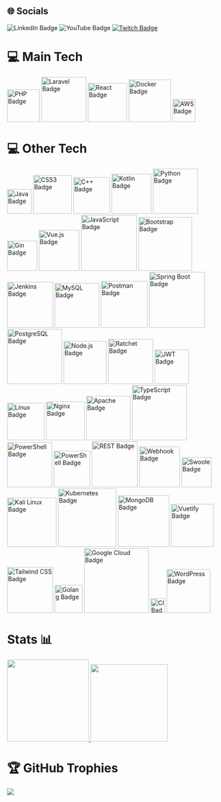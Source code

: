<div>
  <h2>🌐 Socials</h2>
  <img src="https://img.shields.io/badge/LinkedIn-0A66C2?style=flat-square&logo=linkedin&logoColor=white" alt="LinkedIn Badge">
  <img src="https://img.shields.io/badge/YouTube-FF0000?style=flat-square&logo=youtube&logoColor=white" alt="YouTube Badge">
  <a href="#">
    <img src="https://img.shields.io/badge/Twitch-%239146FF?style=flat-square&logo=twitch&logoColor=white" alt="Twitch Badge">
  </a>
</div>
<div>
  <h1>💻 Main Tech</h1>
  <img src="https://img.shields.io/badge/PHP-777BB4?style=flat-square&logo=php&logoColor=white" alt="PHP Badge" width="76">
  <img src="https://img.shields.io/badge/Laravel-FF2D20?style=flat-square&logo=laravel&logoColor=white" alt="Laravel Badge" width="105">
  <img src="https://img.shields.io/badge/React-61DAFB?style=flat-square&logo=react&logoColor=white" alt="React Badge" width="91">
  <img src="https://img.shields.io/badge/Docker-2496ED?style=flat-square&logo=docker&logoColor=white" alt="Docker Badge" width="99">
  <img src="https://img.shields.io/badge/AWS-FFD700?style=flat-square&logo=amazonaws&logoColor=white" alt="AWS Badge" width="53">
</div>
<div>
  <h1>💻 Other Tech</h1>
  <img src="https://img.shields.io/badge/Java-007396?style=flat-square&logo=java&logoColor=white" alt="Java Badge" width="57">
  <img src="https://img.shields.io/badge/CSS3-1572B6?style=flat-square&logo=css3&logoColor=white" alt="CSS3 Badge" width="90">
  <img src="https://img.shields.io/badge/C++-00599C?style=flat-square&logo=c%2B%2B&logoColor=white" alt="C++ Badge" width="85">
  <img src="https://img.shields.io/badge/Kotlin-0095D5?style=flat-square&logo=kotlin&logoColor=white" alt="Kotlin Badge" width="93">
  <img src="https://img.shields.io/badge/Python-3776AB?style=flat-square&logo=python&logoColor=white" alt="Python Badge" width="105">
  <img src="https://img.shields.io/badge/Gin-00ADD8?style=flat-square&logo=go&logoColor=white" alt="Gin Badge" width="70">
  <img src="https://img.shields.io/badge/Vue.js-4FC08D?style=flat-square&logo=vue.js&logoColor=white" alt="Vue.js Badge" width="95">
  <img src="https://img.shields.io/badge/JavaScript-F7DF1E?style=flat-square&logo=javascript&logoColor=black" alt="JavaScript Badge" width="130">
  <img src="https://img.shields.io/badge/Bootstrap-563D7C?style=flat-square&logo=bootstrap&logoColor=white" alt="Bootstrap Badge" width="125">
  <img src="https://img.shields.io/badge/Jenkins-D24939?style=flat-square&logo=jenkins&logoColor=white" alt="Jenkins Badge" width="107">
  <img src="https://img.shields.io/badge/MySQL-4479A1?style=flat-square&logo=mysql&logoColor=white" alt="MySQL Badge" width="104">
  <img src="https://img.shields.io/badge/Postman-FF6C37?style=flat-square&logo=postman&logoColor=white" alt="Postman Badge" width="109">
  <img src="https://img.shields.io/badge/Spring_Boot-6DB33F?style=flat-square&logo=spring-boot&logoColor=white" alt="Spring Boot Badge" width="130">
  <img src="https://img.shields.io/badge/PostgreSQL-336791?style=flat-square&logo=postgresql&logoColor=white" alt="PostgreSQL Badge" width="128">
  <img src="https://img.shields.io/badge/Node.js-339933?style=flat-square&logo=node.js&logoColor=white" alt="Node.js Badge" width="100">
  <img src="https://img.shields.io/badge/Ratchet-9B59B6?style=flat-square&logo=php&logoColor=white" alt="Ratchet Badge" width="105">
  <img src="https://img.shields.io/badge/JWT-000000?style=flat-square&logo=jsonwebtokens&logoColor=white" alt="JWT Badge" width="80">
  <img src="https://img.shields.io/badge/Linux-FCC624?style=flat-square&logo=linux&logoColor=black" alt="Linux Badge" width="87">
  <img src="https://img.shields.io/badge/Nginx-009639?style=flat-square&logo=nginx&logoColor=white" alt="Nginx Badge" width="90">
  <img src="https://img.shields.io/badge/Apache-D22128?style=flat-square&logo=apache&logoColor=white" alt="Apache Badge" width="103">
  <img src="https://img.shields.io/badge/TypeScript-007ACC?style=flat-square&logo=typescript&logoColor=white" alt="TypeScript Badge" width="128">
  <img src="https://img.shields.io/badge/PowerShell-5391FE?style=flat-square&logo=powershell&logoColor=white" alt="PowerShell Badge" width="105">
  <img src="https://img.shields.io/badge/Sass-CC6699?style=for-the-badge&logo=sass&logoColor=white" alt="PowerShell Badge" width="85">
  <img src="https://img.shields.io/badge/REST-API-blue?style=for-the-badge" alt="REST Badge" width="107">
  <img src="https://img.shields.io/badge/Webhook-brightgreen?style=for-the-badge" alt="Webhook Badge" width="95">
  <img src="https://img.shields.io/badge/Swoole-007ACC?style=flat-square&logo=swoole&logoColor=white" alt="Swoole Badge" width="70">
  <img src="https://img.shields.io/badge/Kali%20Linux-green?style=flat-square&logo=kali-linux&logoColor=white" alt="Kali Linux Badge" width="115">
  <img src="https://img.shields.io/badge/Kubernetes-326CE5?style=flat-square&logo=kubernetes&logoColor=white" alt="Kubernetes Badge" width="136">
  <img src="https://img.shields.io/badge/MongoDB-47A248?style=flat-square&logo=mongodb&logoColor=white" alt="MongoDB Badge" width="120">
  <img src="https://img.shields.io/badge/Vuetify-1867C0?style=flat-square&logo=vuetify&logoColor=white" alt="Vuetify Badge" width="100">
  <img src="https://img.shields.io/badge/Tailwind-38B2AC?style=flat-square&logo=tailwindcss&logoColor=white" alt="Tailwind CSS Badge" width="107">
  <img src="https://img.shields.io/badge/Go-00ADD8?style=flat-square&logo=go&logoColor=white" alt="Golang Badge" width="65">
  <img src="https://img.shields.io/badge/Google%20Cloud-4285F4?style=flat-square&logo=google-cloud&logoColor=white" alt="Google Cloud Badge" width="151">
  <img src="https://img.shields.io/badge/CI-brightgreen?style=flat-square" alt="CI Badge" width="34">
  <img src="https://img.shields.io/badge/WordPress-blue?style=flat-square" alt="WordPress Badge" width="102">
</div>

<div>
  <h1>Stats 📊</h1>
  <a href="https://github.com/flitzso">
    <img height="191em" src="https://github-readme-stats.vercel.app/api/top-langs/?username=flitzso&layout=compact&langs_count=10&theme=dark"/>
    <img height="180em" src="https://github-readme-stats.vercel.app/api?username=flitzso&show_icons=true&theme=dark&include_all_commits=true&count_private=true"/>
  </a>
</div>

<div>
  <h1>🏆 GitHub Trophies</h1>
 <img src="https://github-profile-trophy.vercel.app/?username=flitzso"/>
</div>

</div>
